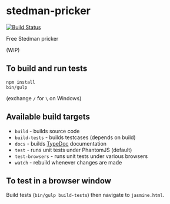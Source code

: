 # stedman-pricker

[![Build Status](https://travis-ci.org/simpleigh/stedman-pricker.svg?branch=master)](https://travis-ci.org/simpleigh/stedman-pricker)

Free Stedman pricker

(WIP)

## To build and run tests

    npm install
    bin/gulp

(exchange `/` for `\` on Windows)

## Available build targets

* `build` - builds source code
* `build-tests` - builds testcases (depends on build)
* `docs` - builds [TypeDoc](http://typedoc.org/) documentation
* `test` - runs unit tests under PhantomJS (default)
* `test-browsers` - runs unit tests under various browsers
* `watch` - rebuild whenever changes are made

## To test in a browser window

Build tests (`bin/gulp build-tests`) then navigate to `jasmine.html`.

